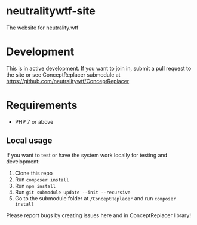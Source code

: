 # neutralitywtf-site

The website for neutrality.wtf

# Development
This is in active development. If you want to join in, submit a pull request to the site or see ConceptReplacer submodule at https://github.com/neutralitywtf/ConceptReplacer

# Requirements
* PHP 7 or above

## Local usage
If you want to test or have the system work locally for testing and development:

1. Clone this repo
2. Run `composer install`
3. Run `npm install`
4. Run `git submodule update --init --recursive`
5. Go to the submodule folder at `/ConceptReplacer` and run `composer install`

Please report bugs by creating issues here and in ConceptReplacer library!
